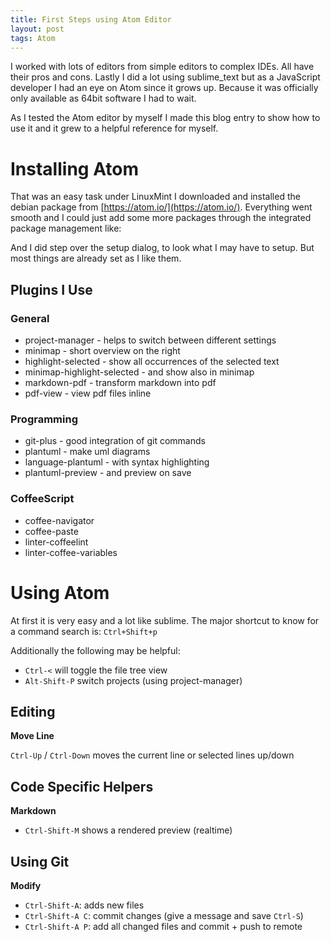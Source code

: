 ```yaml
---
title: First Steps using Atom Editor
layout: post
tags: Atom
---
```


I worked with lots of editors from simple editors to complex IDEs. All have their
pros and cons. Lastly I did a lot using sublime_text but as a JavaScript developer
I had an eye on Atom since it grows up. Because it was officially only available
as 64bit software I had to wait.

As I tested the Atom editor by myself I made this blog entry to show how to use it
and it grew to a helpful reference for myself.


Installing Atom
================================================================================
That was an easy task under LinuxMint I downloaded and installed the debian package
from [https://atom.io/](https://atom.io/). Everything went smooth and I could just
add some more packages through the integrated package management like:

And I did step over the setup dialog, to look what I may have to setup. But most
things are already set as I like them.


Plugins I Use
--------------------------------------------------------------------------------
### General
- project-manager - helps to switch between different settings
- minimap - short overview on the right
- highlight-selected - show all occurrences of the selected text
- minimap-highlight-selected - and show also in minimap
- markdown-pdf - transform markdown into pdf
- pdf-view - view pdf files inline

### Programming
- git-plus - good integration of git commands
- plantuml - make uml diagrams
- language-plantuml - with syntax highlighting
- plantuml-preview - and preview on save

### CoffeeScript
- coffee-navigator
- coffee-paste
- linter-coffeelint
- linter-coffee-variables


Using Atom
================================================================================
At first it is very easy and a lot like sublime. The major shortcut to know for
a command search is: `Ctrl+Shift+p`

Additionally the following may be helpful:
- `Ctrl-<` will toggle the file tree view
- `Alt-Shift-P` switch projects (using project-manager)

Editing
--------------------------------------------------------------------------------

**Move Line**

`Ctrl-Up` / `Ctrl-Down` moves the current line or selected lines up/down


Code Specific Helpers
--------------------------------------------------------------------------------
**Markdown**
- `Ctrl-Shift-M` shows a rendered preview (realtime)


Using Git
--------------------------------------------------------------------------------

**Modify**

- `Ctrl-Shift-A`: adds new files
- `Ctrl-Shift-A C`: commit changes (give a message and save `Ctrl-S`)
- `Ctrl-Shift-A P`: add all changed files and commit + push to remote

